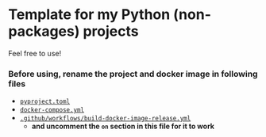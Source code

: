 # Template for my Python (non-packages) projects
Feel free to use!

### Before using, rename the project and docker image in following files
- [`pyproject.toml`](pyproject.tomla)
- [`docker-compose.yml`](docker-compose.yml)
- [`.github/workflows/build-docker-image-release.yml`](.github/workflows/build-docker-image-release.yml)
  - **and uncomment the `on` section in this file for it to work**